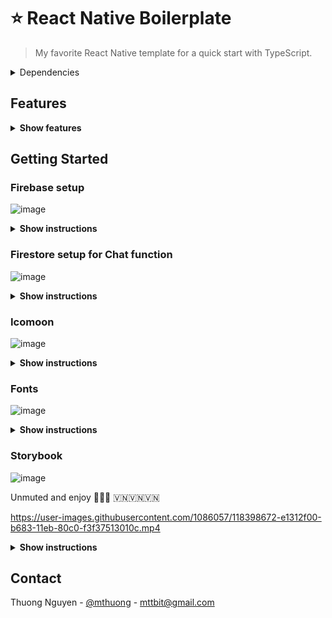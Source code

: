 # ⭐ React Native Boilerplate

> My favorite React Native template for a quick start with TypeScript.

<!-- Dependencies -->
<details close>
  <summary>Dependencies</summary>
  <ul>
    <li>
      <a href="https://github.com/luggit/react-native-config">React Native Config</a>
    </li>
    <li>
      <a href="https://reactnavigation.org/docs/getting-started">React Navigation v5</a>
    </li>
    <li>
      <a href="https://github.com/infinitered/reactotron">Reactotron</a>
    </li>
    <li>
      <a href="https://redux-toolkit.js.org/">Redux toolkit</a>
    </li>
    <li>
      <a href="https://rnfirebase.io/">Firebase Crashlytics</a>
    </li>
    <li>
      <a href="https://github.com/axios/axios">Axios</a>
    </li>
    <li>
      <a href="https://github.com/DylanVann/react-native-fast-image">React Native Fast Image</a>
    </li>
    <li>
      <a href="https://github.com/tleunen/babel-plugin-module-resolver#readme">Module Resolver</a>
    </li>
    <li>
      <a href="https://github.com/stefalda/ReactNativeLocalization">Localize the ReactNative interface</a>
    </li>
    <li>
      <a href="https://github.com/formium/formik">Formik Build forms in React, without the tears</a>
    </li>
    <li>
      <a href="https://github.com/maphongba008/rn-scaled-sheet">React Native multi screen size support</a>
    </li>
    <li>
      <a href="https://icomoon.io/">Icomoon</a>
    </li>
  </ul>
</details>

## Features

<details close><summary><b>Show features</b></summary>
  
|             🇻🇳             |     🔰 Status     |
| -------------------------- | :----------------: |
| Navigation                 |         ✅        |
| Login - Sign up            |         ✅        |
| Authenticaion flows        |         ✅        |
| Theme                      |         ✅        |
| Localization               |         ✅        |
| Custom fonts               |         ✅        |
| Localization               |         ✅        |

</details>

<!-- GETTING STARTED -->
## Getting Started

### Firebase setup
![image](https://user-images.githubusercontent.com/1086057/118397628-29018780-b67f-11eb-941a-8adeb02cb697.png)

<details close><summary><b>Show instructions</b></summary>

* iOS
  
  Add GoogleService-Info.plist for each environment 
  
  ```sh
  ios/<project>/Firebase
  ```
 
* Android

  Add google-service.json for each environment
  
  ```sh
  android/app/firebase
  ```
  
</details>
  
### Firestore setup for Chat function
![image](https://user-images.githubusercontent.com/1086057/118397565-d88a2a00-b67e-11eb-8f01-737f5841fbc2.png)

<details close><summary><b>Show instructions</b></summary>

1. Structure 
+ User

![image](https://user-images.githubusercontent.com/1086057/118006026-1c2a1e80-b375-11eb-8cba-094d8a3821ec.png)

![image](https://user-images.githubusercontent.com/1086057/118006057-221fff80-b375-11eb-818a-4ed6f3d6ee9b.png)

+ Conversations

![image](https://user-images.githubusercontent.com/1086057/118006092-2ba96780-b375-11eb-97bf-a45bb9c3b01c.png)

![image](https://user-images.githubusercontent.com/1086057/118006111-2fd58500-b375-11eb-9d0a-19a1f5fd97cf.png)

2. Firestore rules

```ruby
rules_version = '2';
service cloud.firestore {
  match /databases/{database}/documents {
    match /users/{user_id} {
      allow read: if request.auth != null;
      
      allow write: if request.auth.uid == user_id;
      
      match /conversations/{document=**} {
        allow read, write: if request.auth != null;
      }
    }

    match /conversations/{conversation_id} {
      allow read: if request.auth != null && request.auth.uid in get(/databases/$(database)/documents/conversations/$(conversation_id)).data.userIds;
      allow write: if request.auth != null && request.auth.uid in get(/databases/$(database)/documents/conversations/$(conversation_id)).data.userIds;
      
      match /messages/{document=**} {      
      	allow read, write: if request.auth != null && request.auth.uid in get(/databases/$(database)/documents/conversations/$(conversation_id)).data.userIds;
    	}
    }
  }
}
```

</details>
 
### Icomoon
![image](https://user-images.githubusercontent.com/1086057/118397752-c6f55200-b67f-11eb-86bc-7921b44a0565.png)

<details close><summary><b>Show instructions</b></summary>
  
1. Get iconmoon font at [https://icomoon.io/app/#/select](https://icomoon.io/app/#/select)
2. Select icons you need for your project

   ![image](https://user-images.githubusercontent.com/1086057/117854342-9abe8780-b2b3-11eb-8920-13f5879d10dd.png)

3. Download & extract font file

4. Copy into `src/components/Icon`

   ![image](https://user-images.githubusercontent.com/1086057/117854660-e709c780-b2b3-11eb-8bfb-9cb6a8aa1b05.png)

5. Update icon types

  ```sh
  yarn icons
  ```

6. Update font on Android + iOS

  ```ruby
  npx react-native link
  ```

</details>

### Fonts
![image](https://user-images.githubusercontent.com/1086057/118397857-3bc88c00-b680-11eb-932a-3722f738b942.png)

<details close><summary><b>Show instructions</b></summary>

1. Add custom fonts you wish to use to 
```ruby
src/theme/fonts
```
2. Update font on Android + iOS
```ruby
npx react-native link
```
3. Update your font family at
```ruby
src/theme/fonts/index.tsx
```

</details>

### Storybook
![image](https://user-images.githubusercontent.com/1086057/118398015-ef318080-b680-11eb-9cdf-24bbb26503e9.png)

Unmuted and enjoy 🤣🤣🤣 🇻🇳🇻🇳🇻🇳

https://user-images.githubusercontent.com/1086057/118398672-e1312f00-b683-11eb-80c0-f3f37513010c.mp4

<details close><summary><b>Show instructions</b></summary>
1. Storybook document - https://storybook.js.org/tutorials/intro-to-storybook/react-native/en/get-started/

2. iOS
```ruby
yarn istorybook
```

3. Android
```ruby
yarn astorybook
```

4. Use Storybook server (Optional)
```ruby
yarn storybook
```
Then reload your simulator or device

</details>

<!-- CONTACT -->
## Contact

Thuong Nguyen - [@mthuong](https://twitter.com/mthuong) - mttbit@gmail.com
